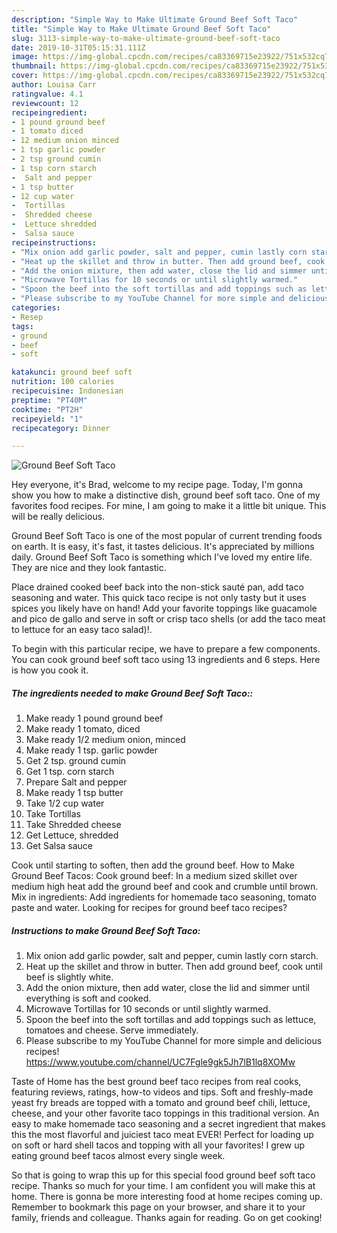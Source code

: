 ```yaml
---
description: "Simple Way to Make Ultimate Ground Beef Soft Taco"
title: "Simple Way to Make Ultimate Ground Beef Soft Taco"
slug: 3113-simple-way-to-make-ultimate-ground-beef-soft-taco
date: 2019-10-31T05:15:31.111Z
image: https://img-global.cpcdn.com/recipes/ca83369715e23922/751x532cq70/ground-beef-soft-taco-recipe-main-photo.jpg
thumbnail: https://img-global.cpcdn.com/recipes/ca83369715e23922/751x532cq70/ground-beef-soft-taco-recipe-main-photo.jpg
cover: https://img-global.cpcdn.com/recipes/ca83369715e23922/751x532cq70/ground-beef-soft-taco-recipe-main-photo.jpg
author: Louisa Carr
ratingvalue: 4.1
reviewcount: 12
recipeingredient:
- 1 pound ground beef
- 1 tomato diced
- 12 medium onion minced
- 1 tsp garlic powder
- 2 tsp ground cumin
- 1 tsp corn starch
-  Salt and pepper
- 1 tsp butter
- 12 cup water
-  Tortillas
-  Shredded cheese
-  Lettuce shredded
-  Salsa sauce
recipeinstructions:
- "Mix onion add garlic powder, salt and pepper, cumin lastly corn starch."
- "Heat up the skillet and throw in butter. Then add ground beef, cook until beef is slightly white."
- "Add the onion mixture, then add water, close the lid and simmer until everything is soft and cooked."
- "Microwave Tortillas for 10 seconds or until slightly warmed."
- "Spoon the beef into the soft tortillas and add toppings such as lettuce, tomatoes and cheese. Serve immediately."
- "Please subscribe to my YouTube Channel for more simple and delicious recipes! https://www.youtube.com/channel/UC7Fgle9gk5Jh7lB1lq8XOMw"
categories:
- Resep
tags:
- ground
- beef
- soft

katakunci: ground beef soft
nutrition: 100 calories
recipecuisine: Indonesian
preptime: "PT40M"
cooktime: "PT2H"
recipeyield: "1"
recipecategory: Dinner

---
```



![Ground Beef Soft Taco](https://img-global.cpcdn.com/recipes/ca83369715e23922/751x532cq70/ground-beef-soft-taco-recipe-main-photo.jpg)

Hey everyone, it's Brad, welcome to my recipe page. Today, I'm gonna show you how to make a distinctive dish, ground beef soft taco. One of my favorites food recipes. For mine, I am going to make it a little bit unique. This will be really delicious.

Ground Beef Soft Taco is one of the most popular of current trending foods on earth. It is easy, it's fast, it tastes delicious. It's appreciated by millions daily. Ground Beef Soft Taco is something which I've loved my entire life. They are nice and they look fantastic.

Place drained cooked beef back into the non-stick sauté pan, add taco seasoning and water. This quick taco recipe is not only tasty but it uses spices you likely have on hand! Add your favorite toppings like guacamole and pico de gallo and serve in soft or crisp taco shells (or add the taco meat to lettuce for an easy taco salad)!.


To begin with this particular recipe, we have to prepare a few components. You can cook ground beef soft taco using 13 ingredients and 6 steps. Here is how you cook it.

##### The ingredients needed to make Ground Beef Soft Taco::

1. Make ready 1 pound ground beef
1. Make ready 1 tomato, diced
1. Make ready 1/2 medium onion, minced
1. Make ready 1 tsp. garlic powder
1. Get 2 tsp. ground cumin
1. Get 1 tsp. corn starch
1. Prepare  Salt and pepper
1. Make ready 1 tsp butter
1. Take 1/2 cup water
1. Take  Tortillas
1. Take  Shredded cheese
1. Get  Lettuce, shredded
1. Get  Salsa sauce


Cook until starting to soften, then add the ground beef. How to Make Ground Beef Tacos: Cook ground beef: In a medium sized skillet over medium high heat add the ground beef and cook and crumble until brown. Mix in ingredients: Add ingredients for homemade taco seasoning, tomato paste and water. Looking for recipes for ground beef taco recipes? 

##### Instructions to make Ground Beef Soft Taco:

1. Mix onion add garlic powder, salt and pepper, cumin lastly corn starch.
1. Heat up the skillet and throw in butter. Then add ground beef, cook until beef is slightly white.
1. Add the onion mixture, then add water, close the lid and simmer until everything is soft and cooked.
1. Microwave Tortillas for 10 seconds or until slightly warmed.
1. Spoon the beef into the soft tortillas and add toppings such as lettuce, tomatoes and cheese. Serve immediately.
1. Please subscribe to my YouTube Channel for more simple and delicious recipes! https://www.youtube.com/channel/UC7Fgle9gk5Jh7lB1lq8XOMw


Taste of Home has the best ground beef taco recipes from real cooks, featuring reviews, ratings, how-to videos and tips. Soft and freshly-made yeast fry breads are topped with a tomato and ground beef chili, lettuce, cheese, and your other favorite taco toppings in this traditional version. An easy to make homemade taco seasoning and a secret ingredient that makes this the most flavorful and juiciest taco meat EVER! Perfect for loading up on soft or hard shell tacos and topping with all your favorites! I grew up eating ground beef tacos almost every single week. 

So that is going to wrap this up for this special food ground beef soft taco recipe. Thanks so much for your time. I am confident you will make this at home. There is gonna be more interesting food at home recipes coming up. Remember to bookmark this page on your browser, and share it to your family, friends and colleague. Thanks again for reading. Go on get cooking!
